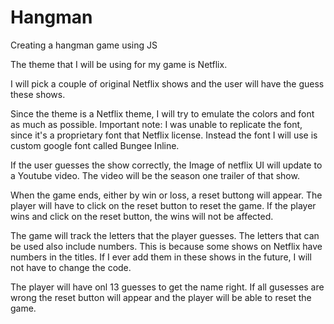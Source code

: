 # Hangman
Creating a hangman game using JS

The theme that I will be using for my game is Netflix. 

I will pick a couple of original Netflix shows and the user will have the guess these shows. 

Since the theme is a Netflix theme, I will try to emulate the colors and font as much as possible. 
    Important note: I was unable to replicate the font, since it's a proprietary font that Netflix license. Instead the font I will use is custom google font called Bungee Inline. 

If the user guesses the show correctly, the Image of netflix UI will update to a Youtube video. The video will be the season one trailer of that show. 

When the game ends, either by win or loss, a reset buttong will appear. The player will have to click on the reset button to reset the game. If the player wins and click on the reset button, the wins will not be affected.

The game will track the letters that the player guesses. The letters that can be used also include numbers. This is because some shows on Netflix have numbers in the titles. If I ever add them in these shows in the future, I will not have to change the code. 

The player will have onl 13 guesses to get the name right. If all gusesses are wrong the reset button will appear and the player will be able to reset the game. 

